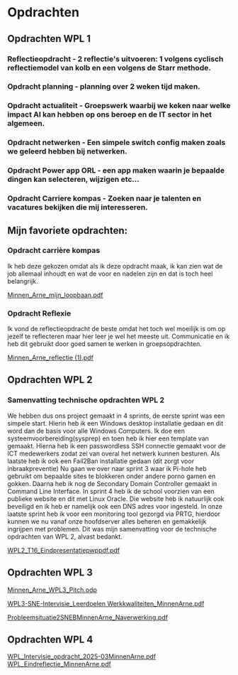 # Opdrachten

## Opdrachten WPL 1


### Reflectieopdracht - 2 reflectie's uitvoeren: 1 volgens cyclisch reflectiemodel van kolb en een volgens de Starr methode.

### Opdracht planning - planning over 2 weken tijd maken. 

### Opdracht actualiteit - Groepswerk waarbij we keken naar welke impact AI kan hebben op ons beroep en de IT sector in het algemeen.

### Opdracht netwerken - Een simpele switch config maken zoals we geleerd hebben bij netwerken.

### Opdracht Power app ORL - een app maken waarin je bepaalde dingen kan selecteren, wijzigen etc...

### Opdracht Carriere kompas - Zoeken naar je talenten en vacatures bekijken die mij interesseren.


## Mijn favoriete opdrachten:

### Opdracht carrière kompas

Ik heb deze gekozen omdat als ik deze opdracht maak, ik kan zien wat de job allemaal inhoudt en wat de voor en nadelen zijn en dat is toch heel belangrijk.

[Minnen_Arne_mijn_loopbaan.pdf](https://github.com/PXL-Digital-SNE-Werkplekleren/portfolio-ArneMinnenPXL/files/13259331/Minnen_Arne_mijn_loopbaan.pdf)


### Opdracht Reflexie

Ik vond de reflectieopdracht de beste omdat het toch wel moeilijk is om op jezelf te reflecteren maar hier leer je wel het meeste uit.
Communicatie en ik heb dit gebruikt door goed samen te werken in groepsopdrachten.

[Minnen_Arne_reflectie (1).pdf](https://github.com/PXL-Digital-SNE-Werkplekleren/portfolio-ArneMinnenPXL/files/13259332/Minnen_Arne_reflectie.1.pdf)



## Opdrachten WPL 2

### Samenvatting technische opdrachten WPL 2

We hebben dus ons project gemaakt in 4 sprints, de eerste sprint was een simpele start.
Hierin heb ik een Windows desktop installatie gedaan en dit word dan de basis voor alle Windows Computers.
Ik doe een systeemvoorbereiding(sysprep) en toen heb ik hier een template van gemaakt.
Hierna heb ik een passwordless SSH connectie gemaakt voor de ICT medewerkers zodat zei van overal het netwerk kunnen besturen.
Als laatste heb ik ook een Fail2Ban installatie gedaan (dit zorgt voor inbraakpreventie)
Nu gaan we over naar sprint 3 waar ik Pi-hole heb gebruikt om bepaalde sites te blokkeren onder andere porno gamen en gokken.
Daarna heb ik nog de Secondary Domain Controller gemaakt in Command Line Interface.
In sprint 4 heb ik de school voorzien van een publieke website en dit met Linux Oracle.
Die website heb ik natuurlijk ook beveiligd en ik heb er namelijk ook een DNS adres voor ingesteld.
In onze laatste sprint heb ik voor een monitoring tool gezorgd via PRTG, hierdoor kunnen we nu vanaf onze hoofdserver alles beheren en gemakkelijk ingrijpen met problemen.
Dit was mijn samenvatting voor de technische opdrachten van WPL 2, alvast bedankt.




[WPL2_T16_Eindpresentatiepwppdf.pdf](https://github.com/PXL-Digital-SNE-Werkplekleren/portfolio-ArneMinnenPXL/files/15503524/WPL2_T16_Eindpresentatiepwppdf.pdf)






## Opdrachten WPL 3



[Minnen_Arne_WPL3_Pitch.odp](https://github.com/user-attachments/files/18557465/Minnen_Arne_WPL3_Pitch.odp)

[WPL3-SNE-Intervisie_Leerdoelen Werkkwaliteiten_MinnenArne.pdf](https://github.com/user-attachments/files/18557506/WPL3-SNE-Intervisie_Leerdoelen.Werkkwaliteiten_MinnenArne.pdf)

[Probleemsituatie2SNEBMinnenArne_Naverwerking.pdf](https://github.com/user-attachments/files/18557582/Probleemsituatie2SNEBMinnenArne_Naverwerking.pdf)


## Opdrachten WPL 4

[WPL_Intervisie_opdracht_2025-03MinnenArne.pdf](https://github.com/user-attachments/files/20542613/WPL_Intervisie_opdracht_2025-03MinnenArne.pdf)
[WPL_Eindreflectie_MinnenArne.pdf](https://github.com/user-attachments/files/20542612/WPL_Eindreflectie_MinnenArne.pdf)




